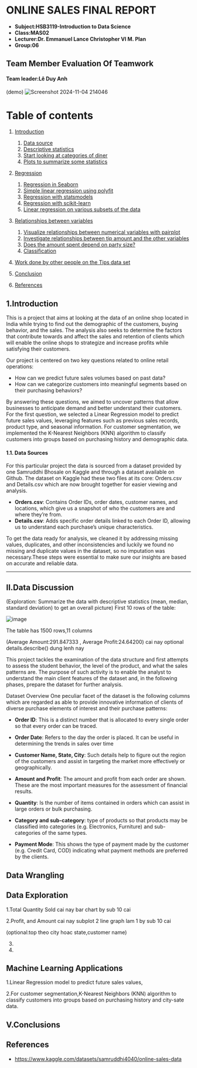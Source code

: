 # ONLINE SALES FINAL REPORT
- **Subject:HSB3119-Introduction to Data Science**
- **Class:MAS02**
- **Lecturer:Dr. Emmanuel Lance Christopher VI M. Plan**
- **Group:06**

## Team Member Evaluation Of Teamwork
#### Team leader:Lê Duy Anh
(demo)
![Screenshot 2024-11-04 214046](https://github.com/user-attachments/assets/4a3958b0-8ff8-4a17-b5c2-17b65b3f865c)

# Table of contents
1. [Introduction](#introduction)
    1. [Data source](#sec2p1)
    2. [Descriptive statistics](#sec2p2)
    3. [Start looking at categories of diner](#sec2p3)
    4. [Plots to summarize some statistics](#sec2p4)

4. [Regression](#section3)
    1. [Regression in Seaborn](#sec3p1)
    2. [Simple linear regression using polyfit](#sec3p2)
    3. [Regression with statsmodels](#sec3p3)
    4. [Regression with scikit-learn](#sec3p4)
    5. [Linear regression on various subsets of the data](#sec3p5)
    
5. [Relationships between variables](#section4)
    1. [Visualize relationships between numerical variables with pairplot](#sec4p1)
    2. [Investigate relationships between tip amount and the other variables](#sec4p2)
    3. [Does the amount spent depend on party size?](#sec4p3)
    4. [Classification](#sec4p4)
    
6. [Work done by other people on the Tips data set](#section5)
    
7. [Conclusion](#conclusion)

9. [References](#references)


## 1.Introduction  <a name="introduction"></a>

This is a project that aims at looking at the data of an online shop located in India while trying to find out the demographic of the customers, buying behavior, and the sales. The analysis also seeks to determine the factors that contribute towards and affect the sales and retention of clients which will enable the online shops to strategize and increase profits while satisfying their customers.

Our project is centered on two key questions related to online retail operations:

- How can we predict future sales volumes based on past data?
- How can we categorize customers into meaningful segments based on their purchasing behaviors?
  
By answering these questions, we aimed to uncover patterns that allow businesses to anticipate demand and better understand their customers. For the first question, we selected a Linear Regression model to predict future sales values, leveraging features such as previous sales records, product type, and seasonal information. For customer segmentation, we implemented the K-Nearest Neighbors (KNN) algorithm to classify customers into groups based on purchasing history and demographic data.

#### 1.1. Data Sources <a name="sec2p1"></a>

For this particular project the data is sourced from a dataset provided by one Samruddhi Bhosale on Kaggle and through a dataset available on Github. The dataset on Kaggle had these two files at its core: Orders.csv and Details.csv which are now brought together for easier viewing and analysis.

- **Orders.csv**: Contains Order IDs, order dates, customer names, and locations, which give us a snapshot of who the customers are and where they’re from.
- **Details.csv**: Adds specific order details linked to each Order ID, allowing us to understand each purchase’s unique characteristics.
  
To get the data ready for analysis, we cleaned it by addressing missing values, duplicates, and other inconsistencies and luckily we found no missing and duplicate values in the dataset, so no imputation was necessary.These steps were essential to make sure our insights are based on accurate and reliable data.

---

## II.Data Discussion
(Exploration: Summarize the data with descriptive statistics (mean, median, standard deviation) to get an overall picture)
First 10 rows of the table:

![image](https://github.com/user-attachments/assets/83f3622a-4176-4274-bb53-581221cb72df)

The table has 1500 rows,11 columns

(Average Amount:291.847333 , Average Profit:24.64200) cai nay optional
details.describe() dung lenh nay

This project tackles the examination of the data structure and first attempts to assess the student behavior, the level of the product, and what the sales patterns are. The purpose of such activity is to enable the analyst to understand the main client features of the dataset and, in the following phases, prepare the dataset for further analysis.

Dataset Overview
One peculiar facet of the dataset is the following columns which are regarded as able to provide innovative information of clients of diverse purchase elements of interest and their purchase patterns:

- **Order ID**: This is a distinct number that is allocated to every single order so that every order can be traced.

- **Order Date**: Refers to the day the order is placed. It can be useful in determining the trends in sales over time

- **Customer Name, State, City**: Such details help to figure out the region of the customers and assist in targeting the market more effectively or geographically.

- **Amount and Profit**: The amount and profit from each order are shown. These are the most important measures for the assessment of financial results.

- **Quantity**: Is the number of items contained in orders which can assist in large orders or bulk purchasing.

- **Category and sub-category**: type of products so that products may be classified into categories (e.g. Electronics, Furniture) and sub-categories of the same types.

- **Payment Mode**: This shows the type of payment made by the customer (e.g. Credit Card, COD) indicating what payment methods are preferred by the clients.

## Data Wrangling 

## Data Exploration

1.Total Quantity Sold cai nay bar chart by sub 10 cai

2.Profit, and Amount cai nay subplot 2 line graph lam 1 by sub 10 cai

(optional:top theo city hoac state,customer name)

3.

4.

## Machine Learning Applications
1.Linear Regression model to predict future sales values,

2.For customer segmentation,K-Nearest Neighbors (KNN) algorithm to classify customers into groups based on purchasing history and city-sate data.


## V.Conclusions


## References

- https://www.kaggle.com/datasets/samruddhi4040/online-sales-data





